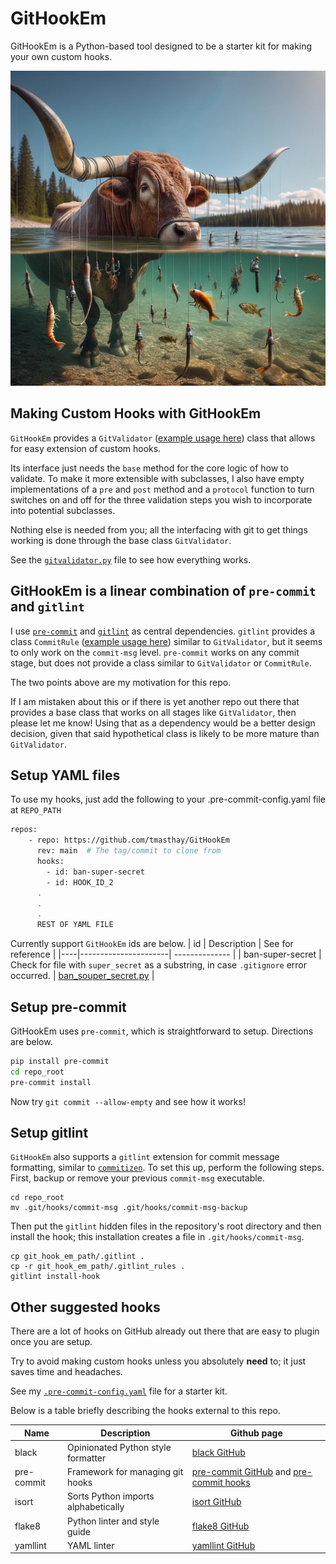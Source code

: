 # GitHookEm
GitHookEm is a Python-based tool designed to be a starter kit for making your own custom hooks. 

![Git Hook Em Banner](hook_em.jpg)

## Making Custom Hooks with GitHookEm
`GitHookEm` provides a `GitValidator` ([example usage here](https://github.com/tmasthay/GitHookEm/blob/main/git_hook_em/pre_commit/ban_souper_secret.py)) class that allows for easy extension of custom hooks. 

Its interface just needs the `base` method for the core logic of how to validate.
To make it more extensible with subclasses, I also have empty implementations of a `pre` and `post` method and a `protocol` function to turn switches on and off for the three validation steps you wish to incorporate into potential subclasses. 

Nothing else is needed from you; all the interfacing with git to get things working is done through the base class `GitValidator`.

See the [`gitvalidator.py`](https://github.com/tmasthay/GitHookEm/blob/main/git_hook_em/git_validator.py) file to see how everything works. 

## GitHookEm is a linear combination of `pre-commit` and `gitlint`
I use [`pre-commit`](https://pre-commit.com/) and [`gitlint`](https://jorisroovers.com/gitlint/latest/) as central dependencies. 
`gitlint` provides a class `CommitRule` ([example usage here](https://github.com/jorisroovers/gitlint/blob/main/examples/my_commit_rules.py)) similar to `GitValidator`, but it seems to only work on the `commit-msg` level.
`pre-commit` works on any commit stage, but does not provide a class similar to `GitValidator` or `CommitRule`.

The two points above are my motivation for this repo.

If I am mistaken about this or if there is yet another repo out there that provides a base class that works on all stages like `GitValidator`, then please let me know! 
Using that as a dependency would be a better design decision, given that said hypothetical class is likely to be more mature than `GitValidator`.

## Setup YAML files
To use my hooks, just add the following to your .pre-commit-config.yaml file at `REPO_PATH`
```bash
repos:
    - repo: https://github.com/tmasthay/GitHookEm
      rev: main  # The tag/commit to clone from
      hooks:
        - id: ban-super-secret
        - id: HOOK_ID_2
      .
      .
      .
      REST OF YAML FILE
```
Currently support `GitHookEm` ids are below.
| id | Description          | See for reference |
|----|----------------------| -------------- | 
| ban-super-secret | Check for file with `super_secret` as a substring, in case `.gitignore` error occurred. | [ban_souper_secret.py](https://github.com/tmasthay/GitHookEm/blob/main/git_hook_em/pre_commit/ban_souper_secret.py) |

## Setup pre-commit
GitHookEm uses `pre-commit`, which is straightforward to setup. Directions are below.

```bash
pip install pre-commit
cd repo_root
pre-commit install
```
Now try `git commit --allow-empty` and see how it works! 
## Setup gitlint
`GitHookEm` also supports a `gitlint` extension for commit message formatting, similar to [`commitizen`](https://commitizen-tools.github.io/commitizen/). To set this up, perform the following steps.
First, backup or remove your previous `commit-msg` executable.
```
cd repo_root
mv .git/hooks/commit-msg .git/hooks/commit-msg-backup
```
Then put the `gitlint` hidden files in the repository's root directory and then install the hook; this installation creates a file in `.git/hooks/commit-msg`.
```
cp git_hook_em_path/.gitlint .
cp -r git_hook_em_path/.gitlint_rules .
gitlint install-hook
```

## Other suggested hooks
There are a lot of hooks on GitHub already out there that are easy to plugin once you are setup.

Try to avoid making custom hooks unless you absolutely **need** to; it just saves time and headaches.

See my [`.pre-commit-config.yaml`](https://github.com/tmasthay/GitHookEm/blob/main/.pre-commit-config.yaml) file for a starter kit. 

Below is a table briefly describing the hooks external to this repo.  

| Name | Description | Github page |
| ------- | ------------------------ | ------------------------- |
| black | Opinionated Python style formatter | [black GitHub](https://github.com/psf/black) |
| pre-commit | Framework for managing git hooks | [pre-commit GitHub](https://github.com/pre-commit/pre-commit) and [pre-commit hooks](https://github.com/pre-commit/pre-commit-hooks) |
| isort | Sorts Python imports alphabetically | [isort GitHub](https://github.com/pycqa/isort) |
| flake8 | Python linter and style guide | [flake8 GitHub](https://github.com/pycqa/flake8) |
| yamllint | YAML linter | [yamllint GitHub](https://github.com/adrienverge/yamllint.git) |

